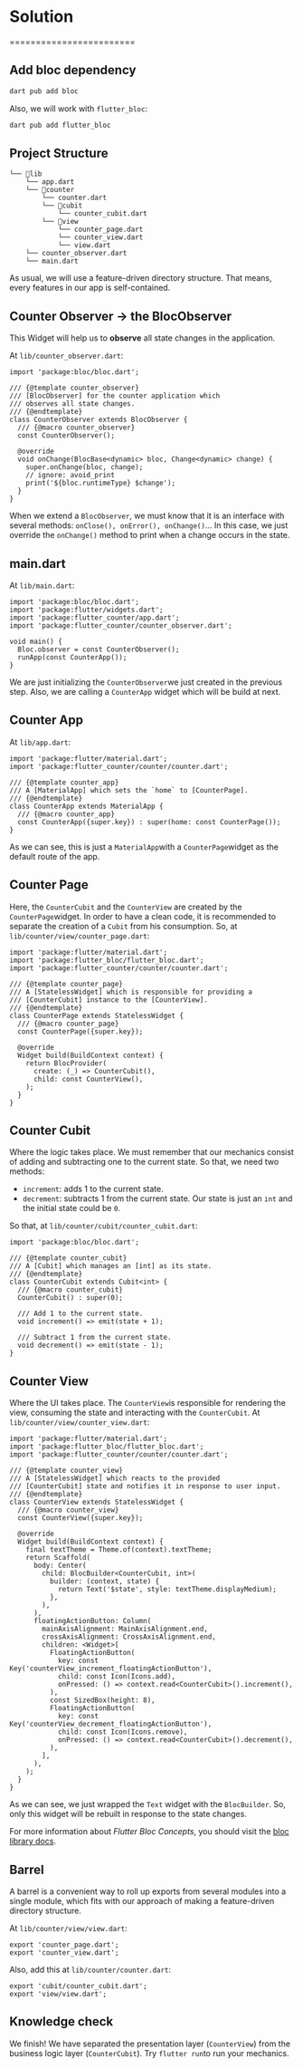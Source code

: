 # Solution
========================
## Add bloc dependency
 ```dart
 dart pub add bloc
 ```
 Also, we will work with `flutter_bloc`:
 ```dart
 dart pub add flutter_bloc
 ```
 
## Project Structure
 
```
└── 📁lib
    └── app.dart
    └── 📁counter
        └── counter.dart
        └── 📁cubit
            └── counter_cubit.dart
        └── 📁view
            └── counter_page.dart
            └── counter_view.dart
            └── view.dart
    └── counter_observer.dart
    └── main.dart
```
As usual, we will use a feature-driven directory structure. That means, every features in our app is self-contained.

## Counter Observer -> the BlocObserver

This Widget will help us to **observe** all state changes in the application.

At `lib/counter_observer.dart`:
```flutter
import 'package:bloc/bloc.dart';

/// {@template counter_observer}
/// [BlocObserver] for the counter application which
/// observes all state changes.
/// {@endtemplate}
class CounterObserver extends BlocObserver {
  /// {@macro counter_observer}
  const CounterObserver();

  @override
  void onChange(BlocBase<dynamic> bloc, Change<dynamic> change) {
    super.onChange(bloc, change);
    // ignore: avoid_print
    print('${bloc.runtimeType} $change');
  }
}
```
When we extend a `BlocObserver`, we must know that it is an interface with several methods: `onClose(), onError(), onChange()`... In this case, we just override the `onChange()` method to print when a change occurs in the state.

## main.dart
At `lib/main.dart`:
```flutter
import 'package:bloc/bloc.dart';
import 'package:flutter/widgets.dart';
import 'package:flutter_counter/app.dart';
import 'package:flutter_counter/counter_observer.dart';

void main() {
  Bloc.observer = const CounterObserver();
  runApp(const CounterApp());
}
```

We are just initializing the `CounterObserver`we just created in the previous step. Also, we are calling a `CounterApp` widget which will be build at next.

## Counter App
At `lib/app.dart`:
``` flutter
import 'package:flutter/material.dart';
import 'package:flutter_counter/counter/counter.dart';

/// {@template counter_app}
/// A [MaterialApp] which sets the `home` to [CounterPage].
/// {@endtemplate}
class CounterApp extends MaterialApp {
  /// {@macro counter_app}
  const CounterApp({super.key}) : super(home: const CounterPage());
}
```
As we can see, this is just a `MaterialApp`with a `CounterPage`widget as the default route of the app.

## Counter Page
Here, the `CounterCubit` and the `CounterView` are created by the `CounterPage`widget.
In order to have a clean code, it is recommended to separate the creation of a `Cubit` from his consumption.
So, at `lib/counter/view/counter_page.dart`:
```
import 'package:flutter/material.dart';
import 'package:flutter_bloc/flutter_bloc.dart';
import 'package:flutter_counter/counter/counter.dart';

/// {@template counter_page}
/// A [StatelessWidget] which is responsible for providing a
/// [CounterCubit] instance to the [CounterView].
/// {@endtemplate}
class CounterPage extends StatelessWidget {
  /// {@macro counter_page}
  const CounterPage({super.key});

  @override
  Widget build(BuildContext context) {
    return BlocProvider(
      create: (_) => CounterCubit(),
      child: const CounterView(),
    );
  }
}
```
## Counter Cubit
Where the logic takes place. We must remember that our mechanics consist of adding and subtracting one to the current state. So that, we need two methods:
* `increment`: adds 1 to the current state.
* `decrement`: subtracts 1 from the current state.
Our state is just an `int` and the initial state could be `0`.

So that, at `lib/counter/cubit/counter_cubit.dart`:
```flutter
import 'package:bloc/bloc.dart';

/// {@template counter_cubit}
/// A [Cubit] which manages an [int] as its state.
/// {@endtemplate}
class CounterCubit extends Cubit<int> {
  /// {@macro counter_cubit}
  CounterCubit() : super(0);

  /// Add 1 to the current state.
  void increment() => emit(state + 1);

  /// Subtract 1 from the current state.
  void decrement() => emit(state - 1);
}
```
## Counter View
Where the UI takes place. The `CounterView`is responsible for rendering the view, consuming the state and interacting with the `CounterCubit`.
At `lib/counter/view/counter_view.dart`:

```flutter
import 'package:flutter/material.dart';
import 'package:flutter_bloc/flutter_bloc.dart';
import 'package:flutter_counter/counter/counter.dart';

/// {@template counter_view}
/// A [StatelessWidget] which reacts to the provided
/// [CounterCubit] state and notifies it in response to user input.
/// {@endtemplate}
class CounterView extends StatelessWidget {
  /// {@macro counter_view}
  const CounterView({super.key});

  @override
  Widget build(BuildContext context) {
    final textTheme = Theme.of(context).textTheme;
    return Scaffold(
      body: Center(
        child: BlocBuilder<CounterCubit, int>(
          builder: (context, state) {
            return Text('$state', style: textTheme.displayMedium);
          },
        ),
      ),
      floatingActionButton: Column(
        mainAxisAlignment: MainAxisAlignment.end,
        crossAxisAlignment: CrossAxisAlignment.end,
        children: <Widget>[
          FloatingActionButton(
            key: const Key('counterView_increment_floatingActionButton'),
            child: const Icon(Icons.add),
            onPressed: () => context.read<CounterCubit>().increment(),
          ),
          const SizedBox(height: 8),
          FloatingActionButton(
            key: const Key('counterView_decrement_floatingActionButton'),
            child: const Icon(Icons.remove),
            onPressed: () => context.read<CounterCubit>().decrement(),
          ),
        ],
      ),
    );
  }
}
```
As we can see, we just wrapped the `Text` widget with the `BlocBuilder`. So, only this widget will be rebuilt in response to the state changes.

For more information about *Flutter Bloc Concepts*, you should visit the [bloc library docs](https://bloclibrary.dev/flutter-bloc-concepts/).

## Barrel
A barrel is a convenient way to roll up exports from several modules into a single module, which fits with our approach of making a feature-driven directory structure.

At `lib/counter/view/view.dart`:
```flutter
export 'counter_page.dart';
export 'counter_view.dart';
```
Also, add this at `lib/counter/counter.dart`:
```flutter
export 'cubit/counter_cubit.dart';
export 'view/view.dart';
```

## Knowledge check
We finish! We have separated the presentation layer (`CounterView`) from the business logic layer (`CounterCubit`). Try `flutter run`to run your mechanics.